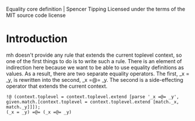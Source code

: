 Equality core definition | Spencer Tipping
Licensed under the terms of the MIT source code license

# Introduction

mh doesn't provide any rule that extends the current toplevel context, so one of the first things to do is to write such a rule. There is an element of indirection here because we want to be
able to use equality definitions as values. As a result, there are two separate equality operators. The first, _x = _y, is rewritten into the second, _x =@= _y. The second is a side-effecting
operator that extends the current context.

    !@ (context.toplevel = context.toplevel.extend [parse '_x =@= _y', given.match.[context.toplevel = context.toplevel.extend [match._x, match._y]]]);
    (_x = _y) =@= (_x =@= _y)
